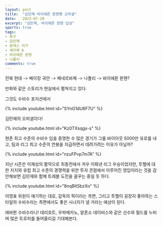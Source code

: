 ```yaml
---
layout: post
title:  "김민재 바이에른 뮌헨행 오피셜"
date:   2023-07-20
excerpt: "김민재, 바이에른 뮌헨 입성"
sports: true
tags:
- 축구
- 김민재
- 분데스 리가
- 세리에 A
- 바이에른 뮌헨
- 나폴리
comments: true
---
```


전북 현대 -> 베이징 궈안 -> 페네르바체 -> 나폴리 -> 바이에른 뮌헨?

만화와 같은 스토리가 현실에서 펼쳐지고 있다.

그것도 수비수 포지션에서

{% include youtube.html id="SYnG1dU6F7U" %}

김민재의 오피셜이다!

{% include youtube.html id="Kz0TXsqgx-s" %}

현존 최고 수준의 수비수 임을 증명한 수 많은 경기가 그를 바이아웃 5000만 유로를 내고, 팀과 리그 최고 수준의 연봉을 지급하면서 데려가려는 이유가 아닐까?

{% include youtube.html id="nzuFPvp7m7A" %}

지난 시즌은 이재성의 활약으로 최종전에서 겨우 이뤄낸 리그 우승이었지만, 투헬에 대한 지지와 유럽 최고 수준의 경쟁력을 위한 투자 관점에서 이루어진 영입이라는 것을 감안해보면 김민재와 함께 트레블 도전을 꿈꾸는 중일 듯 하다.

{% include youtube.html id="8nqBltSbzXo" %}

이영표 위원이 얘기하는 대로, 감독의 픽이라는 측면, 그리고 투헬이 굉장히 좋아하는 스타일의 수비수라는 측면에서도 좋은 시너지가 낼 거라는 예상이 된다.

레바뮌 수비수라니! 데리흐트, 우파메카노, 알폰소 데이비스와 같은 선수와 필드를 누비며 많은 트로피를 들어올리길 기대해본다.